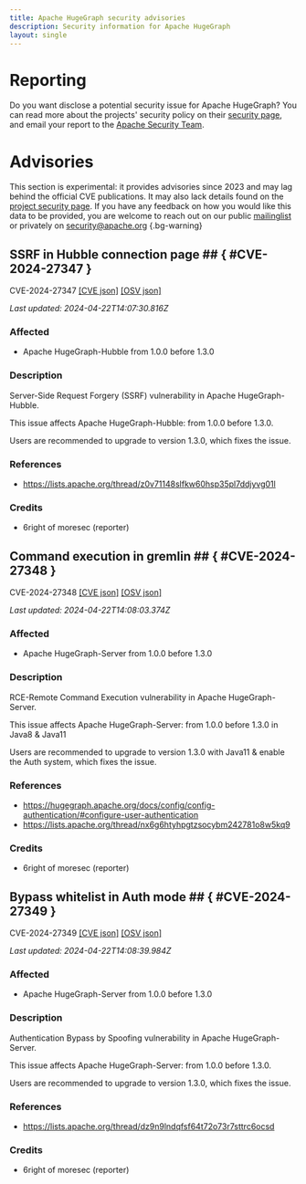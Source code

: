 ```yaml
---
title: Apache HugeGraph security advisories
description: Security information for Apache HugeGraph
layout: single
---
```


# Reporting

Do you want disclose a potential security issue for Apache HugeGraph? You can read more about the projects' security policy on their [security page](https://hugegraph.apache.org/docs/guides/security), and email your report to the [Apache Security Team](mailto:security@apache.org).

# Advisories

This section is experimental: it provides advisories since 2023 and may lag behind the official CVE publications. It may also lack details found on the [project security page](https://hugegraph.apache.org/docs/guides/security). If you have any feedback on how you would like this data to be provided, you are welcome to reach out on our public [mailinglist](/mailinglist) or privately on [security@apache.org](mailto:security@apache.org)
{.bg-warning}

## SSRF in Hubble connection page ## { #CVE-2024-27347 }

CVE-2024-27347 [\[CVE json\]](./CVE-2024-27347.cve.json) [\[OSV json\]](./CVE-2024-27347.osv.json)



_Last updated: 2024-04-22T14:07:30.816Z_

### Affected

* Apache HugeGraph-Hubble from 1.0.0 before 1.3.0


### Description

Server-Side Request Forgery (SSRF) vulnerability in Apache HugeGraph-Hubble.<p>This issue affects Apache HugeGraph-Hubble: from 1.0.0 before 1.3.0.</p><p>Users are recommended to upgrade to version 1.3.0, which fixes the issue.</p>

### References
* https://lists.apache.org/thread/z0v71148slfkw60hsp35pl7ddjyvg01l


### Credits
* 6right of moresec (reporter)


## Command execution in gremlin ## { #CVE-2024-27348 }

CVE-2024-27348 [\[CVE json\]](./CVE-2024-27348.cve.json) [\[OSV json\]](./CVE-2024-27348.osv.json)



_Last updated: 2024-04-22T14:08:03.374Z_

### Affected

* Apache HugeGraph-Server from 1.0.0 before 1.3.0


### Description

RCE-Remote Command Execution vulnerability in Apache HugeGraph-Server.<p>This issue affects Apache HugeGraph-Server: from 1.0.0 before 1.3.0 in Java8 &amp; Java11</p><p>Users are recommended to upgrade to version 1.3.0 with Java11 &amp; enable the Auth system, which fixes the issue.</p>

### References
* https://hugegraph.apache.org/docs/config/config-authentication/#configure-user-authentication
* https://lists.apache.org/thread/nx6g6htyhpgtzsocybm242781o8w5kq9


### Credits
* 6right of moresec (reporter)


## Bypass whitelist in Auth mode ## { #CVE-2024-27349 }

CVE-2024-27349 [\[CVE json\]](./CVE-2024-27349.cve.json) [\[OSV json\]](./CVE-2024-27349.osv.json)



_Last updated: 2024-04-22T14:08:39.984Z_

### Affected

* Apache HugeGraph-Server from 1.0.0 before 1.3.0


### Description

Authentication Bypass by Spoofing vulnerability in Apache HugeGraph-Server.<p>This issue affects Apache HugeGraph-Server: from 1.0.0 before 1.3.0.</p><p>Users are recommended to upgrade to version 1.3.0, which fixes the issue.</p>

### References
* https://lists.apache.org/thread/dz9n9lndqfsf64t72o73r7sttrc6ocsd


### Credits
* 6right of moresec (reporter)
